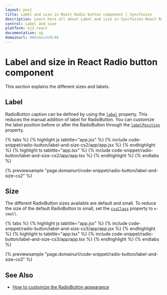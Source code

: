```yaml
---
layout: post
title: Label and size in React Radio button component | Syncfusion
description: Learn here all about Label and size in Syncfusion React Radio button component of Syncfusion Essential JS 2 and more.
control: Label and size 
platform: ej2-react
documentation: ug
domainurl: ##DomainURL##
---
```


# Label and size in React Radio button component

This section explains the different sizes and labels.

## Label

RadioButton caption can be defined by using the [`label`](https://ej2.syncfusion.com/react/documentation/api/radio-button#label) property. This reduces the manual addition of label for RadioButton. You can customize the label position before or after the RadioButton through the [`labelPosition`](https://ej2.syncfusion.com/react/documentation/api/radio-button#labelposition) property.

{% tabs %}
{% highlight js tabtitle="app.jsx" %}
{% include code-snippet/radio-button/label-and-size-cs2/app/app.jsx %}
{% endhighlight %}
{% highlight ts tabtitle="app.tsx" %}
{% include code-snippet/radio-button/label-and-size-cs2/app/app.tsx %}
{% endhighlight %}
{% endtabs %}

 {% previewsample "page.domainurl/code-snippet/radio-button/label-and-size-cs2" %}

## Size

The different RadioButton sizes available are default and small. To reduce the size of the default RadioButton to small, set the [`cssClass`](https://ej2.syncfusion.com/react/documentation/api/radio-button#cssclass) property to `e-small`.

{% tabs %}
{% highlight js tabtitle="app.jsx" %}
{% include code-snippet/radio-button/label-and-size-cs3/app/app.jsx %}
{% endhighlight %}
{% highlight ts tabtitle="app.tsx" %}
{% include code-snippet/radio-button/label-and-size-cs3/app/app.tsx %}
{% endhighlight %}
{% endtabs %}

 {% previewsample "page.domainurl/code-snippet/radio-button/label-and-size-cs3" %}

## See Also

* [How to customize the RadioButton appearance](./how-to/customize-radiobutton-appearance)

